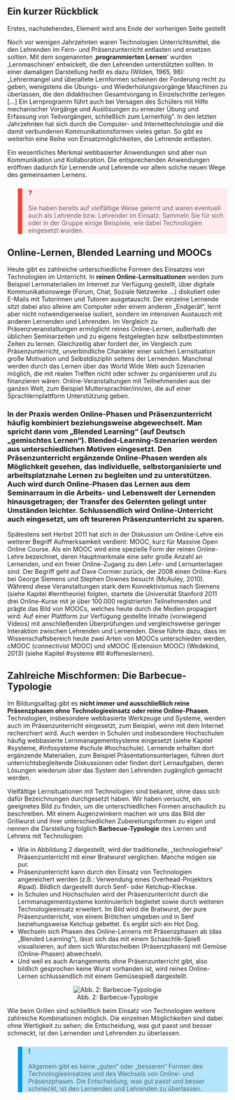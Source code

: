 <!-- filename: 04_Szenarien_des_Einsatzes_von_Technologien.md -->
<!-- title: Szenarien des Einsatzes von Technologien -->

## Ein kurzer Rückblick

Erstes, nachstehendes, Element wird ans Ende der vorherigen Seite gestellt

Noch vor wenigen Jahrzehnten waren Technologien Unterrichtsmittel, die den Lehrenden im Fern- und Präsenzunterricht entlasten und ersetzen sollten. Mit dem sogenannten ‚**programmierten Lernen**‘ wurden ‚Lernmaschinen‘ entwickelt, die den Lehrenden unterstützten sollten. In einer damaligen Darstellung heißt es dazu (Wilden, 1965, 98): „Lehrermangel und überaltete Lernformen scheinen der Forderung recht zu geben, wenigstens die Übungs- und Wiederholungsvorgänge Maschinen zu überlassen, die den didaktischen Gesamtvorgang in Einzelschritte zerlegen \[…] Ein Lernprogramm führt auch bei Versagen des Schülers mit Hilfe mechanischer Vorgänge und Auslösungen zu erneuter Übung und Erfassung von Teilvorgängen, schließlich zum Lernerfolg“. In den letzten Jahrzehnten hat sich durch die Computer- und Internettechnologie und die damit verbundenen Kommunikationsformen vieles getan. So gibt es weiterhin eine Reihe von Einsatzmöglichkeiten, die Lehrende entlasten.

Ein wesentliches Merkmal webbasierter Anwendungen sind aber nun Kommunikation und Kollaboration. Die entsprechenden Anwendungen eröffnen dadurch für Lernende und Lehrende vor allem solche neuen Wege des gemeinsamen Lernens.

<blockquote style="background: #FFEBEE; border-left: 10px solid #F44336">

### ?

Sie haben bereits auf vielfältige Weise gelernt und waren eventuell auch als Lehrende bzw. Lehrender im Einsatz. Sammeln Sie für sich oder in der Gruppe einige Beispiele, wie dabei Technologien eingesetzt wurden.

</blockquote>

## Online-Lernen, Blended Learning und MOOCs

Heute gibt es zahlreiche unterschiedliche Formen des Einsatzes von Technologien im Unterricht. In **reinen Online-Lernsituationen** werden zum Beispiel Lernmaterialien im Internet zur Verfügung gestellt, über digitale Kommunikationswege (Forum, Chat, Soziale Netzwerke …) diskutiert oder E-Mails mit Tutorinnen und Tutoren ausgetauscht. Der einzelne Lernende sitzt dabei also alleine am Computer oder einem anderen „Endgerät“, lernt aber nicht notwendigerweise isoliert, sondern im intensiven Austausch mit anderen Lernenden und Lehrenden. Im Vergleich zu Präsenzveranstaltungen ermöglicht reines Online-Lernen, außerhalb der üblichen Seminarzeiten und zu eigens festgelegten bzw. selbstbestimmten Zeiten zu lernen. Gleichzeitig aber fordert der, im Vergleich zum Präsenzunterricht, unverbindliche Charakter einer solchen Lernsituation große Motivation und Selbstdisziplin seitens der Lernenden. Manchmal werden durch das Lernen über das World Wide Web auch Szenarien möglich, die mit realen Treffen nicht oder schwer zu organisieren und zu finanzieren wären: Online-Veranstaltungen mit Teilnehmenden aus der ganzen Welt, zum Beispiel Muttersprachler/inn/en, die auf einer Sprachlernplattform Unterstützung geben.

### In der Praxis werden Online-Phasen und Präsenzunterricht häufig kombiniert beziehungsweise abgewechselt. Man spricht dann vom „**Blended Learning**“ (auf Deutsch „gemischtes Lernen“). Blended-Learning-Szenarien werden aus unterschiedlichen Motiven eingesetzt. Den Präsenzunterricht ergänzende Online-Phasen werden als Möglichkeit gesehen, das individuelle, selbstorganisierte und arbeitsplatznahe Lernen zu begleiten und zu unterstützen. Auch wird durch Online-Phasen das Lernen aus dem Seminarraum in die Arbeits- und Lebenswelt der Lernenden hinausgetragen; der Transfer des Gelernten gelingt unter Umständen leichter. Schlussendlich wird Online-Unterricht auch eingesetzt, um oft teureren Präsenzunterricht zu sparen.

Spätestens seit Herbst 2011 hat sich in der Diskussion um Online-Lehre ein weiterer Begriff Aufmerksamkeit verdient: MOOC, kurz für Massive Open Online Course. Als ein MOOC wird eine spezielle Form der reinen Online-Lehre bezeichnet, deren Hauptmerkmale eine sehr große Anzahl an Lernenden, und ein freier Online-Zugang zu den Lehr- und Lernunterlagen sind. Der Begriff geht auf Dave Cormier zurück, der 2008 einen Online-Kurs bei George Siemens und Stephen Downes besucht (McAuley, 2010). Während diese Veranstaltungen stark dem Konnektivismus nach Siemens (siehe Kapitel #lerntheorie) folgten, startete die Universität Stanford 2011 drei Online-Kurse mit je über 100.000 registrierten Teilnehmenden und prägte das Bild von MOOCs, welches heute durch die Medien propagiert wird: Auf einer Plattform zur Verfügung gestellte Inhalte (vorwiegend Videos) mit anschließenden Überprüfungen und vergleichsweise geringer Interaktion zwischen Lehrenden und Lernenden. Diese führte dazu, dass im Wissenschaftsbereich heute zwei Arten von MOOCs unterschieden werden, cMOOC (connectivist MOOC) und xMOOC (Extension MOOC) (Wedekind, 2013) (siehe Kapitel #systeme #lll #offeneslernen).

## Zahlreiche Mischformen: Die Barbecue-Typologie

Im Bildungsalltag gibt es **nicht immer und ausschließlich reine Präsenzphasen ohne Technologieeinsatz oder reine Online-Phasen**. Technologien, insbesondere webbasierte Werkzeuge und Systeme, werden auch im Präsenzunterricht eingesetzt, zum Beispiel, wenn mit dem Internet recherchiert wird. Auch werden in Schulen und insbesondere Hochschulen häufig webbasierte Lernmanagementsysteme eingesetzt (siehe Kapitel #systeme, #infosysteme #schule #hochschule). Lernende erhalten dort ergänzende Materialien, zum Beispiel Präsentationsunterlagen, führen dort unterrichtsbegleitende Diskussionen oder finden dort Lernaufgaben, deren Lösungen wiederum über das System den Lehrenden zugänglich gemacht werden.

Vielfältige Lernsituationen mit Technologien sind bekannt, ohne dass sich dafür Bezeichnungen durchgesetzt haben. Wir haben versucht, ein geeignetes Bild zu finden, um die unterschiedlichen Formen anschaulich zu beschreiben. Mit einem Augenzwinkern machen wir uns das Bild der Grillwurst und ihrer unterschiedlichen Zubereitungsformen zu eigen und nennen die Darstellung folglich **Barbecue-Typologie** des Lernen und Lehrens mit Technologien:

- Wie in Abbildung 2 dargestellt, wird der traditionelle, „technologiefreie“ Präsenzunterricht mit einer Bratwurst verglichen. Manche mögen sie pur.
- Präsenzunterricht kann durch den Einsatz von Technologien angereichert werden (z.B.: Verwendung eines Overhead-Projektors #ipad). Bildlich dargestellt durch Senf- oder Ketchup-Kleckse.
- In Schulen und Hochschulen wird der Präsenzunterricht durch die Lernmanagementsysteme kontinuierlich begleitet sowie durch weiteren Technologieeinsatz erweitert. Im Bild wird die Bratwurst, der pure Präsenzunterricht, von einem Brötchen umgeben und in Senf beziehungsweise Ketchup gebettet. Es ergibt sich ein Hot Dog.
- Wechseln sich Phasen des Online-Lernens mit Präsenzphasen ab (das „Blended Learning“), lässt sich das mit einem Schaschlik-Spieß visualisieren, auf dem sich Wurstscheiben (Präsenzphasen) mit Gemüse (Online-Phasen) abwechseln.
- Und weil es auch Arrangements ohne Präsenzunterricht gibt, also bildlich gesprochen keine Wurst vorhanden ist, wird reines Online-Lernen schlussendlich mit einem Gemüsespieß dargestellt.

<center><figure>
  <img src="https://raw.githubusercontent.com/ed-tech-at/L3T/refs/heads/main/02_Einfuehrung/img/02_BarbecueTypologie.png" alt="Abb. 2: Barbecue-Typologie">
  <figcaption>Abb. 2: Barbecue-Typologie</figcaption>
</figure></center>


Wie beim Grillen sind schließlich beim Einsatz von Technologien weitere zahlreiche Kombinationen möglich. Die einzelnen Möglichkeiten sind dabei ohne Wertigkeit zu sehen; die Entscheidung, was gut passt und besser schmeckt, ist den Lernenden und Lehrenden zu überlassen.

<blockquote style="background: #B3E5FC; border-left: 10px solid #039BE5">

### !

Allgemein gibt es keine „guten“ oder „besseren“ Formen des Technologieeinsatzes und des Wechsels von Online- und Präsenzphasen. Die Entscheidung, was gut passt und besser schmeckt, ist den Lernenden und Lehrenden zu überlassen.

</blockquote>
